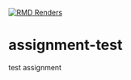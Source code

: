 [![RMD Renders](https://github.com/matackett/assignment-test/workflows/RMD%20Renders/badge.svg)](https://github.com/matackett/assignment-test/actions?query=workflow:%22RMD%20Renders%22)


# assignment-test

test assignment


